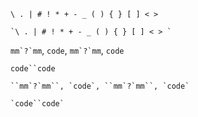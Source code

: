 `\ . | # ! * + - _ ( ) { } [ ] < > `

```
`\ . | # ! * + - _ ( ) { } [ ] < > `
```

``mm`?`mm``, `code`, ``mm`?`mm``, `code`

`code``code`

```
``mm`?`mm``, `code`, ``mm`?`mm``, `code`

`code``code`
```
